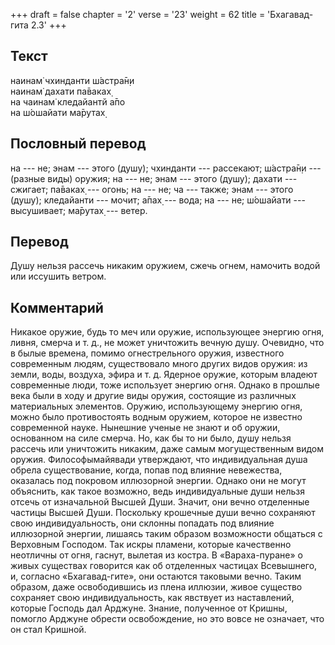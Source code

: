 +++
draft = false
chapter = '2'
verse = '23'
weight = 62
title = 'Бхагавад-гита 2.3'
+++
## Текст

наинам̇ чхинданти ш́астра̄н̣и  
наинам̇ дахати па̄ваках̣  
на чаинам̇ кледайантй а̄по  
на ш́ошайати ма̄рутах̣

## Пословный перевод

на --- не; энам --- этого (душу); чхинданти --- рассекают; ш́астра̄н̣и ---
(разные виды) оружия; на --- не; энам --- этого (душу); дахати ---
сжигает; па̄ваках̣ --- огонь; на --- не; ча --- также; энам --- этого
(душу); кледайанти --- мочит; а̄пах̣ --- вода; на --- не; ш́ошайати ---
высушивает; ма̄рутах̣ --- ветер.

## Перевод

Душу нельзя рассечь никаким оружием, сжечь огнем, намочить водой или
иссушить ветром.

## Комментарий

Никакое оружие, будь то меч или оружие, использующее энергию огня,
ливня, смерча и т. д., не может уничтожить вечную душу. Очевидно, что в
былые времена, помимо огнестрельного оружия, известного современным
людям, существовало много других видов оружия: из земли, воды, воздуха,
эфира и т. д. Ядерное оружие, которым владеют современные люди, тоже
использует энергию огня. Однако в прошлые века были в ходу и другие виды
оружия, состоящие из различных материальных элементов. Оружию,
использующему энергию огня, можно было противостоять водным оружием,
которое не известно современной науке. Нынешние ученые не знают и об
оружии, основанном на силе смерча. Но, как бы то ни было, душу нельзя
рассечь или уничтожить никаким, даже самым могущественным видом оружия.
Философымайявади утверждают, что индивидуальная душа обрела
существование, когда, попав под влияние невежества, оказалась под
покровом иллюзорной энергии. Однако они не могут объяснить, как такое
возможно, ведь индивидуальные души нельзя отсечь от изначальной Высшей
Души. Значит, они вечно отделенные частицы Высшей Души. Поскольку
крошечные души вечно сохраняют свою индивидуальность, они склонны
попадать под влияние иллюзорной энергии, лишаясь таким образом
возможности общаться с Верховным Господом. Так искры пламени, которые
качественно неотличны от огня, гаснут, вылетая из костра. В
«Вараха-пуране» о живых существах говорится как об отделенных частицах
Всевышнего, и, согласно «Бхагавад-гите», они остаются таковыми вечно.
Таким образом, даже освободившись из плена иллюзии, живое существо
сохраняет свою индивидуальность, как явствует из наставлений, которые
Господь дал Арджуне. Знание, полученное от Кришны, помогло Арджуне
обрести освобождение, но это вовсе не означает, что он стал Кришной.
